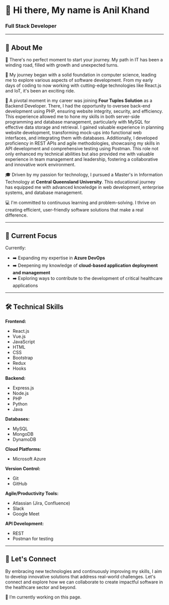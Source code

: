 # 👋 Hi there, My name is Anil Khand

### Full Stack Developer

---

## 🚀 About Me

💭 There's no perfect moment to start your journey. My path in IT has been a winding road, filled with growth and unexpected turns.

🌅 My journey began with a solid foundation in computer science, leading me to explore various aspects of software development. From my early days of coding to now working with cutting-edge technologies like React.js and IoT, it's been an exciting ride.

🚀 A pivotal moment in my career was joining **Four Tuples Solution** as a Backend Developer. There, I had the opportunity to oversee back-end development using PHP, ensuring website integrity, security, and efficiency. This experience allowed me to hone my skills in both server-side programming and database management, particularly with MySQL for effective data storage and retrieval. I gained valuable experience in planning website development, transforming mock-ups into functional web interfaces, and integrating them with databases. Additionally, I developed proficiency in REST APIs and agile methodologies, showcasing my skills in API development and comprehensive testing using Postman. This role not only enhanced my technical abilities but also provided me with valuable experience in team management and leadership, fostering a collaborative and innovative work environment.

🎓 Driven by my passion for technology, I pursued a Master's in Information Technology at **Central Queensland University**. This educational journey has equipped me with advanced knowledge in web development, enterprise systems, and database management.

💻 I'm committed to continuous learning and problem-solving. I thrive on creating efficient, user-friendly software solutions that make a real difference.

---

## 🌱 Current Focus
Currently:
- ➡️ Expanding my expertise in **Azure DevOps**
- ➡️ Deepening my knowledge of **cloud-based application deployment and management**
- ➡️ Exploring ways to contribute to the development of critical healthcare applications

---

## 🛠️ Technical Skills
**Frontend:**
- React.js
- Vue.js
- JavaScript
- HTML
- CSS
- Bootstrap
- Redux
- Hooks

**Backend:**
- Express.js
- Node.js
- PHP
- Python
- Java

**Databases:**
- MySQL
- MongoDB
- DynamoDB

**Cloud Platforms:**
- Microsoft Azure

**Version Control:**
- Git
- GitHub

**Agile/Productivity Tools:**
- Atlassian (Jira, Confluence)
- Slack
- Google Meet

**API Development:**
- REST
- Postman for testing

---

## 🌟 Let's Connect
By embracing new technologies and continuously improving my skills, I aim to develop innovative solutions that address real-world challenges. Let's connect and explore how we can collaborate to create impactful software in the healthcare sector and beyond.

🔭 I’m currently working on this page.

